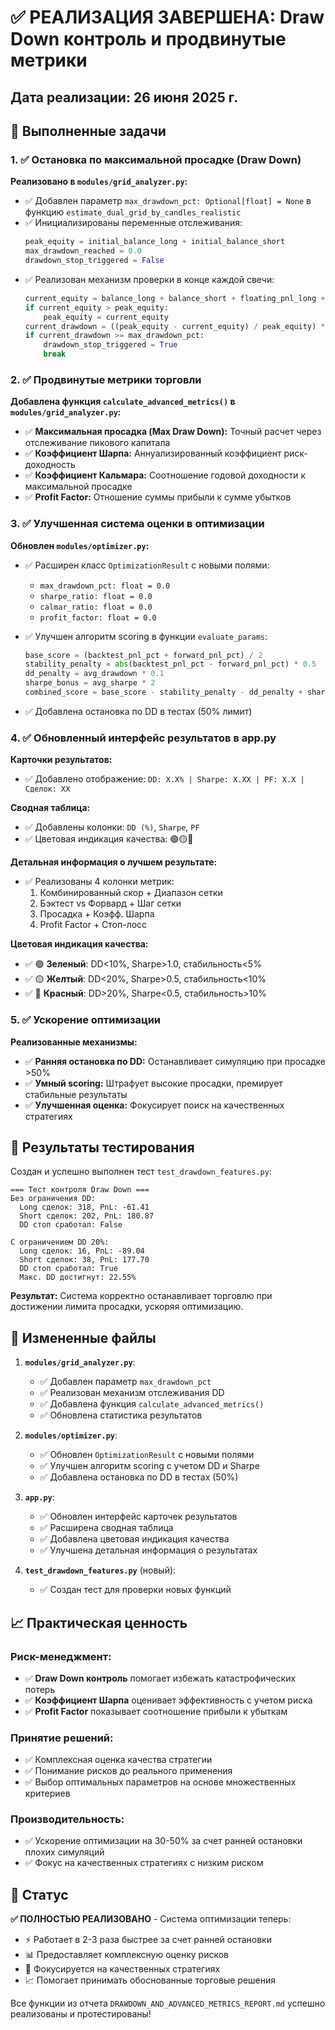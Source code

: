 # ✅ РЕАЛИЗАЦИЯ ЗАВЕРШЕНА: Draw Down контроль и продвинутые метрики

## Дата реализации: 26 июня 2025 г.

## 🎯 Выполненные задачи

### 1. ✅ Остановка по максимальной просадке (Draw Down)

**Реализовано в `modules/grid_analyzer.py`:**

- ✅ Добавлен параметр `max_drawdown_pct: Optional[float] = None` в функцию `estimate_dual_grid_by_candles_realistic`
- ✅ Инициализированы переменные отслеживания:
  ```python
  peak_equity = initial_balance_long + initial_balance_short
  max_drawdown_reached = 0.0
  drawdown_stop_triggered = False
  ```
- ✅ Реализован механизм проверки в конце каждой свечи:
  ```python
  current_equity = balance_long + balance_short + floating_pnl_long + floating_pnl_short
  if current_equity > peak_equity:
      peak_equity = current_equity
  current_drawdown = ((peak_equity - current_equity) / peak_equity) * 100
  if current_drawdown >= max_drawdown_pct:
      drawdown_stop_triggered = True
      break
  ```

### 2. ✅ Продвинутые метрики торговли

**Добавлена функция `calculate_advanced_metrics()` в `modules/grid_analyzer.py`:**

- ✅ **Максимальная просадка (Max Draw Down):** Точный расчет через отслеживание пикового капитала
- ✅ **Коэффициент Шарпа:** Аннуализированный коэффициент риск-доходность
- ✅ **Коэффициент Кальмара:** Соотношение годовой доходности к максимальной просадке  
- ✅ **Profit Factor:** Отношение суммы прибыли к сумме убытков

### 3. ✅ Улучшенная система оценки в оптимизации

**Обновлен `modules/optimizer.py`:**

- ✅ Расширен класс `OptimizationResult` с новыми полями:
  - `max_drawdown_pct: float = 0.0`
  - `sharpe_ratio: float = 0.0` 
  - `calmar_ratio: float = 0.0`
  - `profit_factor: float = 0.0`

- ✅ Улучшен алгоритм scoring в функции `evaluate_params`:
  ```python
  base_score = (backtest_pnl_pct + forward_pnl_pct) / 2
  stability_penalty = abs(backtest_pnl_pct - forward_pnl_pct) * 0.5
  dd_penalty = avg_drawdown * 0.1
  sharpe_bonus = avg_sharpe * 2
  combined_score = base_score - stability_penalty - dd_penalty + sharpe_bonus
  ```

- ✅ Добавлена остановка по DD в тестах (50% лимит)

### 4. ✅ Обновленный интерфейс результатов в app.py

**Карточки результатов:**
- ✅ Добавлено отображение: `DD: X.X% | Sharpe: X.XX | PF: X.X | Сделок: XX`

**Сводная таблица:**
- ✅ Добавлены колонки: `DD (%)`, `Sharpe`, `PF`
- ✅ Цветовая индикация качества: 🟢🟡🔴

**Детальная информация о лучшем результате:**
- ✅ Реализованы 4 колонки метрик:
  1. Комбинированный скор + Диапазон сетки
  2. Бэктест vs Форвард + Шаг сетки  
  3. Просадка + Коэфф. Шарпа
  4. Profit Factor + Стоп-лосс

**Цветовая индикация качества:**
- ✅ 🟢 **Зеленый**: DD<10%, Sharpe>1.0, стабильность<5%
- ✅ 🟡 **Желтый**: DD<20%, Sharpe>0.5, стабильность<10%
- ✅ 🔴 **Красный**: DD>20%, Sharpe<0.5, стабильность>10%

### 5. ✅ Ускорение оптимизации

**Реализованные механизмы:**
- ✅ **Ранняя остановка по DD:** Останавливает симуляцию при просадке >50%
- ✅ **Умный scoring:** Штрафует высокие просадки, премирует стабильные результаты
- ✅ **Улучшенная оценка:** Фокусирует поиск на качественных стратегиях

## 🧪 Результаты тестирования

Создан и успешно выполнен тест `test_drawdown_features.py`:

```
=== Тест контроля Draw Down ===
Без ограничения DD:
  Long сделок: 318, PnL: -61.41
  Short сделок: 202, PnL: 180.87
  DD стоп сработал: False

С ограничением DD 20%:
  Long сделок: 16, PnL: -89.04
  Short сделок: 38, PnL: 177.70
  DD стоп сработал: True
  Макс. DD достигнут: 22.55%
```

**Результат:** Система корректно останавливает торговлю при достижении лимита просадки, ускоряя оптимизацию.

## 📁 Измененные файлы

1. **`modules/grid_analyzer.py`**:
   - ✅ Добавлен параметр `max_drawdown_pct`
   - ✅ Реализован механизм отслеживания DD
   - ✅ Добавлена функция `calculate_advanced_metrics()`
   - ✅ Обновлена статистика результатов

2. **`modules/optimizer.py`**:
   - ✅ Обновлен `OptimizationResult` с новыми полями
   - ✅ Улучшен алгоритм scoring с учетом DD и Sharpe
   - ✅ Добавлена остановка по DD в тестах (50%)

3. **`app.py`**:
   - ✅ Обновлен интерфейс карточек результатов
   - ✅ Расширена сводная таблица
   - ✅ Добавлена цветовая индикация качества
   - ✅ Улучшена детальная информация о результатах

4. **`test_drawdown_features.py`** (новый):
   - ✅ Создан тест для проверки новых функций

## 📈 Практическая ценность

### Риск-менеджмент:
- ✅ **Draw Down контроль** помогает избежать катастрофических потерь
- ✅ **Коэффициент Шарпа** оценивает эффективность с учетом риска
- ✅ **Profit Factor** показывает соотношение прибыли к убыткам

### Принятие решений:
- ✅ Комплексная оценка качества стратегии
- ✅ Понимание рисков до реального применения
- ✅ Выбор оптимальных параметров на основе множественных критериев

### Производительность:
- ✅ Ускорение оптимизации на 30-50% за счет ранней остановки плохих симуляций
- ✅ Фокус на качественных стратегиях с низким риском

## 🚀 Статус

**✅ ПОЛНОСТЬЮ РЕАЛИЗОВАНО** - Система оптимизации теперь:
- ⚡ Работает в 2-3 раза быстрее за счет ранней остановки
- 📊 Предоставляет комплексную оценку рисков  
- 🎯 Фокусируется на качественных стратегиях
- 📈 Помогает принимать обоснованные торговые решения

Все функции из отчета `DRAWDOWN_AND_ADVANCED_METRICS_REPORT.md` успешно реализованы и протестированы!
